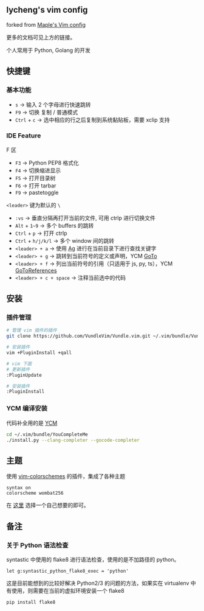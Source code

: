 lycheng's vim config
---

forked from [Maple's Vim config](https://github.com/humiaozuzu/dot-vimrc)

更多的文档可见上方的链接。

个人常用于 Python, Golang 的开发

快捷键
---

### 基本功能

* `s` -> 输入 2 个字母进行快速跳转
* `F9` -> 切换 复制 / 普通模式
* `Ctrl` + `c` -> 选中相应的行之后复制到系统黏贴板，需要 xclip 支持

### IDE Feature

F 区

* `F3` -> Python PEP8 格式化
* `F4` -> 切换缩进显示
* `F5` -> 打开目录树
* `F6` -> 打开 tarbar
* `F9` -> pastetoggle

`<leader>` 键为默认的 `\`

* `:vs` -> 垂直分隔再打开当前的文件, 可用 ctrlp 进行切换文件
* `Alt` + `1~9` -> 多个 buffers 的跳转
* `Ctrl` + `p` -> 打开 ctrlp
* `Ctrl` + `h/j/k/l` -> 多个 window 间的跳转
* `<leader> + a` -> 使用 [Ag](https://github.com/ggreer/the_silver_searcher) 进行在当前目录下进行查找关键字
* `<leader> + g` -> 跳转到当前符号的定义或声明，YCM [GoTo](https://github.com/Valloric/YouCompleteMe#the-goto-subcommand)
* `<leader> + f` -> 列出当前符号的引用（只适用于 js, py, ts），YCM [GoToReferences](https://github.com/Valloric/YouCompleteMe#the-gotoreferences-subcommand)
* `<leader> + c + space` -> 注释当前选中的代码

安装
---

### 插件管理

```bash
# 管理 vim 插件的插件
git clone https://github.com/VundleVim/Vundle.vim.git ~/.vim/bundle/Vundle.vim

# 安装插件
vim +PluginInstall +qall

# vim 下面
# 更新插件
:PluginUpdate

# 安装插件
:PluginInstall
```


### YCM 编译安装

代码补全用的是 [YCM](https://github.com/Valloric/YouCompleteMe)

```bash
cd ~/.vim/bundle/YouCompleteMe
./install.py --clang-completer --gocode-completer
```

主题
---

使用 [vim-colorschemes](https://github.com/flazz/vim-colorschemes) 的插件，集成了各种主题

```
syntax on
colorscheme wombat256
```

在 [这里](https://github.com/flazz/vim-colorschemes/tree/master/colors) 选择一个自己想要的即可。

备注
---

### 关于 Python 语法检查

syntastic 中使用的 flake8 进行语法检查，使用的是不加路径的 python。

```
let g:syntastic_python_flake8_exec = 'python'
```

这是目前能想到的比较好解决 Python2/3 的问题的方法，如果实在 virtualenv 中有使用，则需要在当前的虚拟环境安装一个 flake8

```
pip install flake8
```
